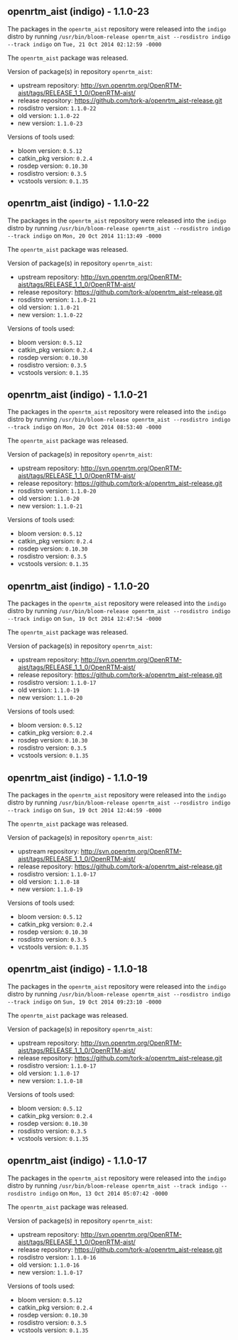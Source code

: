 ## openrtm_aist (indigo) - 1.1.0-23

The packages in the `openrtm_aist` repository were released into the `indigo` distro by running `/usr/bin/bloom-release openrtm_aist --rosdistro indigo --track indigo` on `Tue, 21 Oct 2014 02:12:59 -0000`

The `openrtm_aist` package was released.

Version of package(s) in repository `openrtm_aist`:
- upstream repository: http://svn.openrtm.org/OpenRTM-aist/tags/RELEASE_1_1_0/OpenRTM-aist/
- release repository: https://github.com/tork-a/openrtm_aist-release.git
- rosdistro version: `1.1.0-22`
- old version: `1.1.0-22`
- new version: `1.1.0-23`

Versions of tools used:
- bloom version: `0.5.12`
- catkin_pkg version: `0.2.4`
- rosdep version: `0.10.30`
- rosdistro version: `0.3.5`
- vcstools version: `0.1.35`


## openrtm_aist (indigo) - 1.1.0-22

The packages in the `openrtm_aist` repository were released into the `indigo` distro by running `/usr/bin/bloom-release openrtm_aist --rosdistro indigo --track indigo` on `Mon, 20 Oct 2014 11:13:49 -0000`

The `openrtm_aist` package was released.

Version of package(s) in repository `openrtm_aist`:
- upstream repository: http://svn.openrtm.org/OpenRTM-aist/tags/RELEASE_1_1_0/OpenRTM-aist/
- release repository: https://github.com/tork-a/openrtm_aist-release.git
- rosdistro version: `1.1.0-21`
- old version: `1.1.0-21`
- new version: `1.1.0-22`

Versions of tools used:
- bloom version: `0.5.12`
- catkin_pkg version: `0.2.4`
- rosdep version: `0.10.30`
- rosdistro version: `0.3.5`
- vcstools version: `0.1.35`


## openrtm_aist (indigo) - 1.1.0-21

The packages in the `openrtm_aist` repository were released into the `indigo` distro by running `/usr/bin/bloom-release openrtm_aist --rosdistro indigo --track indigo` on `Mon, 20 Oct 2014 08:53:40 -0000`

The `openrtm_aist` package was released.

Version of package(s) in repository `openrtm_aist`:
- upstream repository: http://svn.openrtm.org/OpenRTM-aist/tags/RELEASE_1_1_0/OpenRTM-aist/
- release repository: https://github.com/tork-a/openrtm_aist-release.git
- rosdistro version: `1.1.0-20`
- old version: `1.1.0-20`
- new version: `1.1.0-21`

Versions of tools used:
- bloom version: `0.5.12`
- catkin_pkg version: `0.2.4`
- rosdep version: `0.10.30`
- rosdistro version: `0.3.5`
- vcstools version: `0.1.35`


## openrtm_aist (indigo) - 1.1.0-20

The packages in the `openrtm_aist` repository were released into the `indigo` distro by running `/usr/bin/bloom-release openrtm_aist --rosdistro indigo --track indigo` on `Sun, 19 Oct 2014 12:47:54 -0000`

The `openrtm_aist` package was released.

Version of package(s) in repository `openrtm_aist`:
- upstream repository: http://svn.openrtm.org/OpenRTM-aist/tags/RELEASE_1_1_0/OpenRTM-aist/
- release repository: https://github.com/tork-a/openrtm_aist-release.git
- rosdistro version: `1.1.0-17`
- old version: `1.1.0-19`
- new version: `1.1.0-20`

Versions of tools used:
- bloom version: `0.5.12`
- catkin_pkg version: `0.2.4`
- rosdep version: `0.10.30`
- rosdistro version: `0.3.5`
- vcstools version: `0.1.35`


## openrtm_aist (indigo) - 1.1.0-19

The packages in the `openrtm_aist` repository were released into the `indigo` distro by running `/usr/bin/bloom-release openrtm_aist --rosdistro indigo --track indigo` on `Sun, 19 Oct 2014 12:44:59 -0000`

The `openrtm_aist` package was released.

Version of package(s) in repository `openrtm_aist`:
- upstream repository: http://svn.openrtm.org/OpenRTM-aist/tags/RELEASE_1_1_0/OpenRTM-aist/
- release repository: https://github.com/tork-a/openrtm_aist-release.git
- rosdistro version: `1.1.0-17`
- old version: `1.1.0-18`
- new version: `1.1.0-19`

Versions of tools used:
- bloom version: `0.5.12`
- catkin_pkg version: `0.2.4`
- rosdep version: `0.10.30`
- rosdistro version: `0.3.5`
- vcstools version: `0.1.35`


## openrtm_aist (indigo) - 1.1.0-18

The packages in the `openrtm_aist` repository were released into the `indigo` distro by running `/usr/bin/bloom-release openrtm_aist --rosdistro indigo --track indigo` on `Sun, 19 Oct 2014 09:23:10 -0000`

The `openrtm_aist` package was released.

Version of package(s) in repository `openrtm_aist`:
- upstream repository: http://svn.openrtm.org/OpenRTM-aist/tags/RELEASE_1_1_0/OpenRTM-aist/
- release repository: https://github.com/tork-a/openrtm_aist-release.git
- rosdistro version: `1.1.0-17`
- old version: `1.1.0-17`
- new version: `1.1.0-18`

Versions of tools used:
- bloom version: `0.5.12`
- catkin_pkg version: `0.2.4`
- rosdep version: `0.10.30`
- rosdistro version: `0.3.5`
- vcstools version: `0.1.35`


## openrtm_aist (indigo) - 1.1.0-17

The packages in the `openrtm_aist` repository were released into the `indigo` distro by running `/usr/bin/bloom-release openrtm_aist --track indigo --rosdistro indigo` on `Mon, 13 Oct 2014 05:07:42 -0000`

The `openrtm_aist` package was released.

Version of package(s) in repository `openrtm_aist`:
- upstream repository: http://svn.openrtm.org/OpenRTM-aist/tags/RELEASE_1_1_0/OpenRTM-aist/
- release repository: https://github.com/tork-a/openrtm_aist-release.git
- rosdistro version: `1.1.0-16`
- old version: `1.1.0-16`
- new version: `1.1.0-17`

Versions of tools used:
- bloom version: `0.5.12`
- catkin_pkg version: `0.2.4`
- rosdep version: `0.10.30`
- rosdistro version: `0.3.5`
- vcstools version: `0.1.35`


